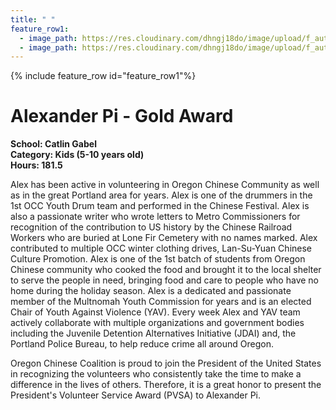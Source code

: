 ```yaml
---
title: " "
feature_row1:
  - image_path: https://res.cloudinary.com/dhngj18do/image/upload/f_auto,q_auto/v1/images/pvsa/2024_Alexander_Pi
  - image_path: https://res.cloudinary.com/dhngj18do/image/upload/f_auto,q_auto/v1/images/activities/year_2024
---
```


{% include feature_row id="feature_row1"%}

# Alexander Pi - Gold Award

**School: Catlin Gabel**  
**Category: Kids (5-10 years old)**  
**Hours: 181.5**  

Alex has been active in volunteering in Oregon Chinese Community as well as in the
great Portland area for years.
Alex is one of the drummers in the 1st OCC Youth Drum team and performed in the
Chinese Festival. Alex is also a passionate writer who wrote letters to Metro Commissioners for
recognition of the contribution to US history by the Chinese Railroad Workers who are buried at
Lone Fir Cemetery with no names marked. Alex contributed to multiple OCC winter clothing
drives, Lan-Su-Yuan Chinese Culture Promotion. Alex is one of the 1st batch of students from
Oregon Chinese community who cooked the food and brought it to the local shelter to serve the
people in need, bringing food and care to people who have no home during the holiday season.
Alex is a dedicated and passionate member of the Multnomah Youth Commission for
years and is an elected Chair of Youth Against Violence (YAV). Every week Alex and YAV team
actively collaborate with multiple organizations and government bodies including the Juvenile
Detention Alternatives Initiative (JDAI) and, the Portland Police Bureau, to help reduce crime all
around Oregon.

Oregon Chinese Coalition is proud to join the President of the United States in recognizing the volunteers who consistently take the time to make a difference in the lives of others. Therefore, it is a great honor to present the President's Volunteer Service Award (PVSA) to Alexander Pi.

